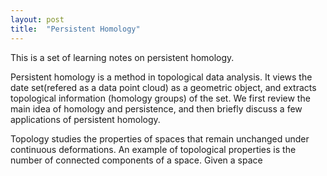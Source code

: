 ```yaml
---
layout: post
title:  "Persistent Homology"
---
```


This is a set of learning notes on persistent homology.

Persistent homology is a method in topological data analysis. It views the date set(refered as a data point cloud) as a geometric object, and extracts topological information (homology groups) of the set. We first review the main idea of homology and persistence, and then briefly discuss a few applications of persistent homology.

Topology studies the properties of spaces that remain unchanged under continuous deformations. An example of topological properties is the number of connected components of a space. Given a space 
